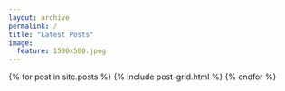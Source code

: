 ```yaml
---
layout: archive
permalink: /
title: "Latest Posts"
image:
  feature: 1500x500.jpeg
---
```


<div class="tiles">
{% for post in site.posts %}
	{% include post-grid.html %}
{% endfor %}
</div><!-- /.tiles -->
